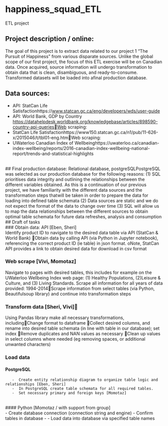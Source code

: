 # happiness_squad_ETL
ETL project<br> 

## Project description / online:
The goal of this project is to extract data related to our project 1 “The Pursuit of Happiness” from various disparate sources. Unlike the global scope of our first project, the focus of this ETL exercise will be on Canadian data. Once acquired, source information will undergo transformation to obtain data that is clean, disambiguous, and ready-to-consume. Transformed datasets will be loaded into afinal production database. 
<br>
## Data sources:
- API: StatCan Life Satisfactionhttps://www.statcan.gc.ca/eng/developers/wds/user-guide
- API: World Bank, GDP by Country https://datahelpdesk.worldbank.org/knowledgebase/articles/898590-country-api-queriesWeb scraping: 
- StatCan Life Satisfactionhttps://www150.statcan.gc.ca/n1/pub/11-626-x/2015046/t/tbl01-eng.htmWeb scraping: 
- UWaterloo Canadian Index of Wellbeinghttps://uwaterloo.ca/canadian-index-wellbeing/reports/2016-canadian-index-wellbeing-national-report/trends-and-statistical-highlights
<br> 
## Final production database: 
Relational database, postgreSQLPostgreSQL was selected as our production database for the following reasons: 
(1) SQL prioritises data integrity and outlining the relationships between the different variables obtained. As this is a continuation of our previous project, we have familiarity with the different data sources and the transformation steps thatwill be taken in order to prepare the data for loading into defined table schemata
(2) Data sources are static and we do not expect the format of the data to change over time
(3) SQL will allow us to map the data relationships between the different sources to obtain optimal table schemata for future data refreshes, analysis and consumption 
<br> 
## Draft of tasks<br> 
### Obtain data: API [Eben, Sheri]<br> 
Identify product ID to navigate to the desired data table via API (StatCan & World Bank) Obtain data by calling API (via Python in Jupyter notebook), referencing the correct product ID (ie table) in json format. oNote, StatCan API provides a link to obtain desired data for download in csv format <br> 

### Web scrape [Vivi, Momotaz]<br> 
Navigate to pages with desired tables, this includes for example on the UWaterloo Wellbeing Index web page: (1) Healthy Populations, (2)Leisure & Culture, and (3) Living Standards. Scrape all information for all years of data provided: 1994-2014Scrape information from select tables (via Python, Beautifulsoup library) and continue into transformation steps <br> 

### Transform data [Sheri, Vivi] <br> 
Using Pandas library make all necessary transformations, includingChange format to dataframe Collect desired columns, and rename into desired table schemata (in line with table in our database); set index Remove duplicates and NAN values as necessary Clean up values in select columns where needed (eg removing spaces, or additional unwanted characters)<br> 

### Load data <br> 
#### PostgreSQL<br>
       -  Create entity relationship diagram to organize table logic and relationships [Eben, Sheri]
       -  In PostgreSQL create table schemata for all required tables. 
       -  Set necessary primary and foreign keys [Momotaz]
<br> 
#### Python [Momotaz / with support from group]<br>
       -  Create database connection (connection string and engine) 
       -  Confirm tables in database 
       -         -  Load data into database via specified table names


